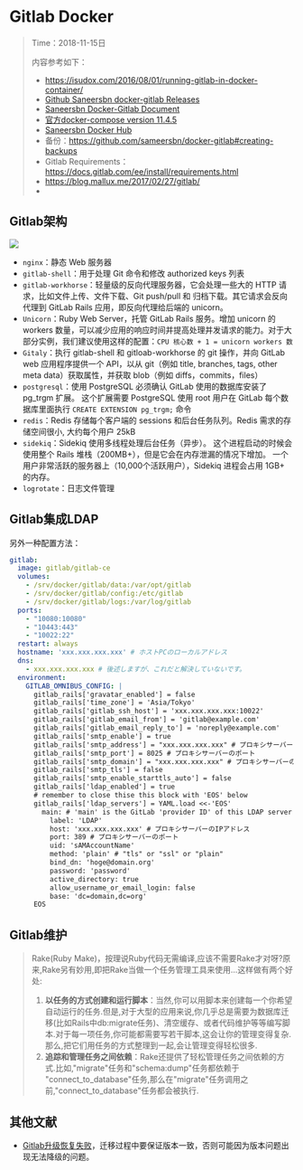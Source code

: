 # Gitlab Docker

> Time：2018-11-15日
>
> 内容参考如下：
>
> - https://isudox.com/2016/08/01/running-gitlab-in-docker-container/
> - [Github Saneersbn docker-gitlab Releases](https://github.com/sameersbn/docker-gitlab/releases)
> - [Saneersbn Docker-Gitlab Document](https://github.com/sameersbn/docker-gitlab)
> - [官方docker-compose version 11.4.5](https://github.com/sameersbn/docker-gitlab/blob/master/docker-compose.yml)
> - [Saneersbn Docker Hub](https://hub.docker.com/r/sameersbn/gitlab/)
> - 备份：https://github.com/sameersbn/docker-gitlab#creating-backups
> - Gitlab Requirements：https://docs.gitlab.com/ee/install/requirements.html
> - https://blog.mallux.me/2017/02/27/gitlab/
> - 

## Gitlab架构

![](http://tuku.dcgamer.top/18-11-15/69854927.jpg)

- `nginx`：静态 Web 服务器
- `gitlab-shell`：用于处理 Git 命令和修改 authorized keys 列表
- `gitlab-workhorse`：轻量级的反向代理服务器，它会处理一些大的 HTTP 请求，比如文件上传、文件下载、Git push/pull 和 归档下载。其它请求会反向代理到 GitLab Rails 应用，即反向代理给后端的 unicorn。
- `Unicorn`：Ruby Web Server，托管 GitLab Rails 服务。增加 unicorn 的 workers 数量，可以减少应用的响应时间并提高处理并发请求的能力。对于大部分实例，我们建议使用这样的配置：`CPU 核心数 + 1 = unicorn workers 数`
- `Gitaly`：执行 gitlab-shell 和 gitloab-workhorse 的 git 操作，并向 GitLab web 应用程序提供一个 API，以从 git（例如 title, branches, tags, other meta data）获取属性，并获取 blob（例如 diffs，commits，files）
- `postgresql`：使用 PostgreSQL 必须确认 GitLab 使用的数据库安装了 pg_trgm 扩展。 这个扩展需要 PostgreSQL 使用 root 用户在 GitLab 每个数据库里面执行 `CREATE EXTENSION pg_trgm;` 命令
- `redis`：Redis 存储每个客户端的 sessions 和后台任务队列。Redis 需求的存储空间很小, 大约每个用户 25kB
- `sidekiq`：Sidekiq 使用多线程处理后台任务（异步）。 这个进程启动的时候会使用整个 Rails 堆栈（200MB+），但是它会在内存泄漏的情况下增加。 一个用户非常活跃的服务器上（10,000个活跃用户），Sidekiq 进程会占用 1GB+ 的内存。
- `logrotate`：日志文件管理



## Gitlab集成LDAP



另外一种配置方法：

```yaml
gitlab:
  image: gitlab/gitlab-ce
  volumes:
    - /srv/docker/gitlab/data:/var/opt/gitlab
    - /srv/docker/gitlab/config:/etc/gitlab
    - /srv/docker/gitlab/logs:/var/log/gitlab
  ports:
    - "10080:10080"
    - "10443:443"
    - "10022:22"
  restart: always
  hostname: 'xxx.xxx.xxx.xxx' # ホストPCのローカルアドレス
  dns:
    - xxx.xxx.xxx.xxx # 後述しますが、これだと解決していないです。
  environment:
    GITLAB_OMNIBUS_CONFIG: |
      gitlab_rails['gravatar_enabled'] = false
      gitlab_rails['time_zone'] = 'Asia/Tokyo'
      gitlab_rails['gitlab_ssh_host'] = 'xxx.xxx.xxx.xxx:10022'
      gitlab_rails['gitlab_email_from'] = 'gitlab@example.com'
      gitlab_rails['gitlab_email_reply_to'] = 'noreply@example.com'
      gitlab_rails['smtp_enable'] = true
      gitlab_rails['smtp_address'] = "xxx.xxx.xxx.xxx" # プロキシサーバーのIPアドレス
      gitlab_rails['smtp_port'] = 8025 # プロキシサーバーのポート
      gitlab_rails['smtp_domain'] = "xxx.xxx.xxx.xxx" # プロキシサーバーのIPアドレス
      gitlab_rails['smtp_tls'] = false
      gitlab_rails['smtp_enable_starttls_auto'] = false
      gitlab_rails['ldap_enabled'] = true
      # remember to close thise this block with 'EOS' below
      gitlab_rails['ldap_servers'] = YAML.load <<-'EOS' 
        main: # 'main' is the GitLab 'provider ID' of this LDAP server
          label: 'LDAP'
          host: 'xxx.xxx.xxx.xxx' # プロキシサーバーのIPアドレス
          port: 389 # プロキシサーバーのポート
          uid: 'sAMAccountName'
          method: 'plain' # "tls" or "ssl" or "plain"
          bind_dn: 'hoge@domain.org'
          password: 'password'
          active_directory: true
          allow_username_or_email_login: false
          base: 'dc=domain,dc=org'
      EOS
```





## Gitlab维护

> Rake(Ruby Make)，按理说Ruby代码无需编译,应该不需要Rake才对呀?原来,Rake另有妙用,即把Rake当做一个任务管理工具来使用...这样做有两个好处:
>
> 1. **以任务的方式创建和运行脚本**：当然,你可以用脚本来创建每一个你希望自动运行的任务.但是,对于大型的应用来说,你几乎总是需要为数据库迁移(比如Rails中db:migrate任务)、清空缓存、或者代码维护等等编写脚本.对于每一项任务,你可能都需要写若干脚本,这会让你的管理变得复杂.那么,把它们用任务的方式整理到一起,会让管理变得轻松很多.
> 2. **追踪和管理任务之间依赖**：Rake还提供了轻松管理任务之间依赖的方式.比如,"migrate"任务和"schema:dump"任务都依赖于 "connect_to_database"任务,那么在"migrate"任务调用之前,"connect_to_database"任务都会被执行.





## 其他文献

- [Gitlab升级恢复失败](https://hearrain.com/gitlab-sheng-ji-shi-bai-hui-fu)，迁移过程中要保证版本一致，否则可能因为版本问题出现无法降级的问题。

  ```shell
  
  ```